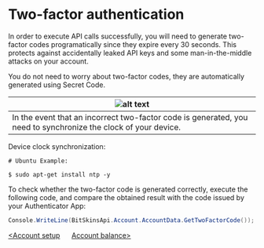 # Two-factor authentication

In order to execute API calls successfully, you will need to generate two-factor codes programatically since they expire every 30 seconds. This protects against accidentally leaked API keys and some man-in-the-middle attacks on your account.

You do not need to worry about two-factor codes, they are automatically generated using Secret Code.

![alt text](https://img.icons8.com/color/48/000000/error.png "Warning icon") |
-------------- |
In the event that an incorrect two-factor code is generated, you need to synchronize the clock of your device. |

Device clock synchronization:

```text
# Ubuntu Example:

$ sudo apt-get install ntp -y
```

To check whether the two-factor code is generated correctly, execute the following code, and compare the obtained result with the code issued by your Authenticator App:

```csharp
Console.WriteLine(BitSkinsApi.Account.AccountData.GetTwoFactorCode());
```

[<Account setup](https://github.com/Captious99/BitSkinsApi/blob/master/docs/eng/account/account_setup.md) &nbsp;&nbsp;&nbsp;&nbsp; [Account balance>](https://github.com/Captious99/BitSkinsApi/blob/master/docs/eng/balance/account_balance.md)